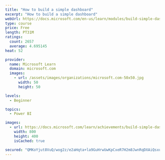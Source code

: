 ```yaml
---
title: "How to build a simple dashboard"
excerpt: "How to build a simple dashboard"
webUrl: https://docs.microsoft.com/en-us/learn/modules/build-simple-dashboard/
type: course
price: Free
length: PT31M
ratings:
  count: 2657
  average: 4.695145
heat: 52

provider:
  name: Microsoft Learn
  domain: microsoft.com
  images:
    - url: /assets/images/organizations/microsoft.com-50x50.jpg
      width: 50
      height: 50

levels:
  - Beginner

topics:
  - Power BI

images:
  - url: https://docs.microsoft.com/learn/achievements/build-simple-dashboard-social.png
    width: 800
    height: 400
    isCached: true

secured: "QMKoYjut8VuQ/wog2z/e2aHqta+la9GuHrwUwKpCxeR7H2m8JwnRqDXAiQsxuVcnJmcq8gccS1MuSkSXF07A+CY7Yi96B7ydWj9eNt9+oVStWNEdzJe1XJ9OHGiLtt6hqUvO1iGHoNXT0eiOKbusOlAsB8/J7ImN3DANxfREqbTmMUPu5ja4AqmbH2Nmc3+ZeE99AHEp3cqmQRl4T9VFenr7LlqZ+zV2kuPfS2cIABn+Hc4YhyeXheOAZGBELBcaa3rGiU/lrdafkLnK1GMAoX1FC9iHEiWQF4GY1/szgLE90DXsKgKwqtXCK7fspvi3mktj0N0Q2IB5niLPuh+muhBvShezFXMqS04APWDeN9GYhXdSD7nCJ4zymY7oGzKr+069T2XusyMwpCfrVrWA5eH3zFtmaQ4Vh7P8WmIXIW8=;8SltlvpxrQhtuoi3p4+y8g=="
---
```


